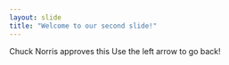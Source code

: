 ```yaml
---
layout: slide
title: "Welcome to our second slide!"
---
```

Chuck Norris approves this
Use the left arrow to go back!

